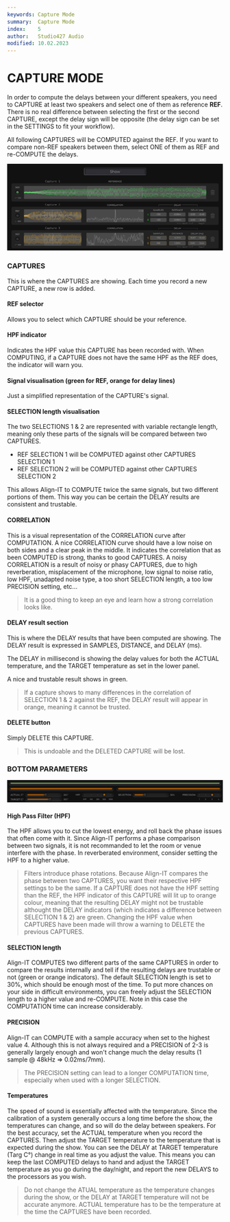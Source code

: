 ```yaml
---
keywords: Capture Mode
summary:  Capture Mode
index:    5
author:   Studio427 Audio
modified: 10.02.2023
---
```


# CAPTURE MODE

In order to compute the delays between your different speakers, you need to CAPTURE at least two speakers and select one of them as reference **REF**. 
There is no real difference between selecting the first or the second CAPTURE, except the delay sign will be opposite (the delay sign can be set in the SETTINGS to fit your workflow).

All following CAPTURES will be COMPUTED against the REF. If you want to compare non-REF speakers between them, select ONE of them as REF and re-COMPUTE the delays.

![capture_window](https://github.com/ustk/Align-IT_Documentation/blob/master/images/capture_window.png?raw=true)

### CAPTURES

This is where the CAPTURES are showing.
Each time you record a new CAPTURE, a new row is added.

#### REF selector

Allows you to select which CAPTURE should be your reference.

#### HPF indicator

Indicates the HPF value this CAPTURE has been recorded with.
When COMPUTING, if a CAPTURE does not have the same HPF as the REF does, the indicator will warn you.

#### Signal visualisation (green for REF, orange for delay lines)

Just a simplified representation of the CAPTURE's signal.

#### SELECTION length visualisation

The two SELECTIONS 1 & 2 are represented with variable rectangle length, meaning only these parts of the signals will be compared between two CAPTURES.

- REF SELECTION 1 will be COMPUTED against other CAPTURES SELECTION 1
- REF SELECTION 2 will be COMPUTED against other CAPTURES SELECTION 2

This allows Align-IT to COMPUTE twice the same signals, but two different portions of them. This way you can be certain the DELAY results are consistent and trustable.

#### CORRELATION

This is a visual representation of the CORRELATION curve after COMPUTATION. 
A nice CORRELATION curve should have a low noise on both sides and a clear peak in the middle. It indicates the correlation that as been COMPUTED is strong, thanks to good CAPTURES.
A noisy CORRELATION is a result of noisy or phasy CAPTURES, due to high reverberation, misplacement of the microphone, low signal to noise ratio, low HPF, unadapted noise type, a too short SELECTION length, a too low PRECISION setting, etc...

> It is a good thing to keep an eye and learn how a strong correlation looks like.

#### DELAY result section

This is where the DELAY results that have been computed are showing.
The DELAY result is expressed in SAMPLES, DISTANCE, and DELAY (ms).

The DELAY in millisecond is showing the delay values for both the ACTUAL temperature, and the TARGET temperature as set in the lower panel.

A nice and trustable result shows in green.

>If a capture shows to many differences in the correlation of SELECTION 1 & 2 against the REF, the DELAY result will appear in orange, meaning it cannot be trusted.

#### DELETE button

Simply DELETE this CAPTURE.

> This is undoable and the DELETED CAPTURE will be lost.


### BOTTOM PARAMETERS

![capture_parameters](https://github.com/ustk/Align-IT_Documentation/blob/master/images/capture_parameters.png?raw=true)

#### High Pass Filter (HPF)

The HPF allows you to cut the lowest energy, and roll back the phase issues that often come with it. Since Align-IT performs a phase comparison between two signals, it is not recommanded to let the room or venue interfere with the phase. In reverberated environment, consider setting the HPF to a higher value.

> Filters introduce phase rotations. Because Align-IT compares the phase between two CAPTURES, you want their respective HPF settings to be the same. If a CAPTURE does not have the HPF setting than the REF, the HPF indicator of this CAPTURE will lit up to orange colour, meaning that the resulting DELAY might not be trustable althought the DELAY indicators (which indicates a difference between SELECTION 1 & 2) are green.
Changing the HPF value when CAPTURES have been made will throw a warning to DELETE the previous CAPTURES.

#### SELECTION length

Align-IT COMPUTES two different parts of the same CAPTURES in order to compare the results internally and tell if the resulting delays are trustable or not (green or orange indicators).
The default SELECTION length is set to 30%, which should be enough most of the time. To put more chances on your side in difficult environments, you can freely adjust the SELECTION length to a higher value and re-COMPUTE. Note in this case the COMPUTATION time can increase considerably.

#### PRECISION

Align-IT can COMPUTE with a sample accuracy when set to the highest value 4. Although this is not always required and a PRECISION of 2-3 is generally largely enough and won't change much the delay results (1 sample @ 48kHz => 0.02ms/7mm).

> The PRECISION setting can lead to a longer COMPUTATION time, especially when used with a longer SELECTION.

#### Temperatures

The speed of sound is essentially affected with the temperature.
Since the calibration of a system generally occurs a long time before the show, the temperatures can change, and so will do the delay between speakers.
For the best accuracy, set the ACTUAL temperature when you record the CAPTURES.
Then adjust the TARGET temperature to the temperature that is expected during the show.
You can see the DELAY at TARGET temperature (Targ C°) change in real time as you adjust the value.
This means you can keep the last COMPUTED delays to hand and adjust the TARGET temperature as you go during the day/night, and report the new DELAYS to the processors as you wish.

> Do not change the ATUAL temperature as the temperature changes during the show, or the DELAY at TARGET temperature will not be accurate anymore. ACTUAL temperature has to be the temperature at the time the CAPTURES have been recorded.
